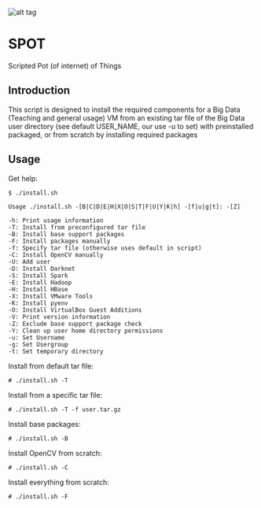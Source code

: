![alt tag](https://raw.githubusercontent.com/lateralblast/spot/master/spot.jpg)

SPOT
====

Scripted Pot (of internet) of Things

Introduction
------------

This script is designed to install the required components for a
Big Data (Teaching and general usage) VM from an existing tar file of
the Big Data user directory (see default USER_NAME, our use -u to set)
with preinstalled packaged, or from scratch by installing required packages

Usage
-----

Get help:

```
$ ./install.sh

Usage ./install.sh -[B|C|D|E|H|X|O|S|T|F|U|Y|K|h] -[f|u|g|t]: -[Z]

-h: Print usage information
-T: Install from preconfigured tar file
-B: Install base support packages
-F: Install packages manually
-f: Specify tar file (otherwise uses default in script)
-C: Install OpenCV manually
-U: Add user
-D: Install Darknet
-S: Install Spark
-E: Install Hadoop
-H: Install HBase
-X: Install VMware Tools
-K: Install pyenv
-O: Install VirtualBox Guest Additions
-V: Print version information
-Z: Exclude base support package check
-Y: Clean up user home directory permissions
-u: Set Username
-g: Set Usergroup
-t: Set temporary directory
```

Install from default tar file:

```
# ./install.sh -T
```

Install from a specific tar file:

```
# ./install.sh -T -f user.tar.gz
```

Install base packages:

```
# ./install.sh -B
```

Install OpenCV from scratch:

```
# ./install.sh -C
```

Install everything from scratch:

```
# ./install.sh -F
```